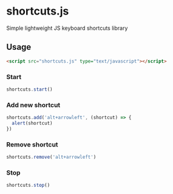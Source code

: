 # shortcuts.js
Simple lightweight JS keyboard shortcuts library

## Usage
```html
<script src="shortcuts.js" type="text/javascript"></script>
```

### Start
```js
shortcuts.start()
```

### Add new shortcut
```js
shortcuts.add('alt+arrowleft', (shortcut) => {
  alert(shortcut)
})
```

### Remove shortcut
```js
shortcuts.remove('alt+arrowleft')
```

### Stop
```js
shortcuts.stop()
```
